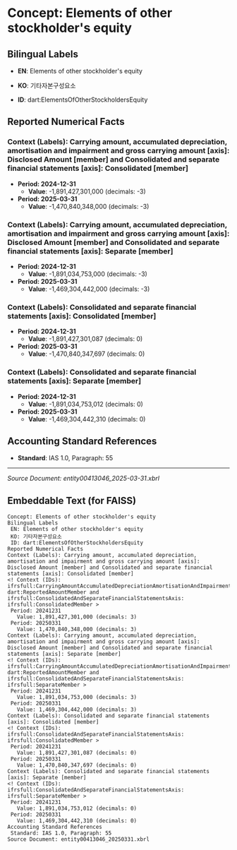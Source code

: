 # Concept: Elements of other stockholder's equity

## Bilingual Labels
- **EN**: Elements of other stockholder's equity
- **KO**: 기타자본구성요소

- **ID**: dart:ElementsOfOtherStockholdersEquity

## Reported Numerical Facts

### **Context (Labels): Carrying amount, accumulated depreciation, amortisation and impairment and gross carrying amount [axis]: Disclosed Amount [member] and Consolidated and separate financial statements [axis]: Consolidated [member]**
<!-- Context (IDs): ifrs-full:CarryingAmountAccumulatedDepreciationAmortisationAndImpairmentAndGrossCarryingAmountAxis: dart:ReportedAmountMember and ifrs-full:ConsolidatedAndSeparateFinancialStatementsAxis: ifrs-full:ConsolidatedMember -->
- **Period: 2024-12-31**
  - **Value**: -1,891,427,301,000 (decimals: -3)
- **Period: 2025-03-31**
  - **Value**: -1,470,840,348,000 (decimals: -3)

### **Context (Labels): Carrying amount, accumulated depreciation, amortisation and impairment and gross carrying amount [axis]: Disclosed Amount [member] and Consolidated and separate financial statements [axis]: Separate [member]**
<!-- Context (IDs): ifrs-full:CarryingAmountAccumulatedDepreciationAmortisationAndImpairmentAndGrossCarryingAmountAxis: dart:ReportedAmountMember and ifrs-full:ConsolidatedAndSeparateFinancialStatementsAxis: ifrs-full:SeparateMember -->
- **Period: 2024-12-31**
  - **Value**: -1,891,034,753,000 (decimals: -3)
- **Period: 2025-03-31**
  - **Value**: -1,469,304,442,000 (decimals: -3)

### **Context (Labels): Consolidated and separate financial statements [axis]: Consolidated [member]**
<!-- Context (IDs): ifrs-full:ConsolidatedAndSeparateFinancialStatementsAxis: ifrs-full:ConsolidatedMember -->
- **Period: 2024-12-31**
  - **Value**: -1,891,427,301,087 (decimals: 0)
- **Period: 2025-03-31**
  - **Value**: -1,470,840,347,697 (decimals: 0)

### **Context (Labels): Consolidated and separate financial statements [axis]: Separate [member]**
<!-- Context (IDs): ifrs-full:ConsolidatedAndSeparateFinancialStatementsAxis: ifrs-full:SeparateMember -->
- **Period: 2024-12-31**
  - **Value**: -1,891,034,753,012 (decimals: 0)
- **Period: 2025-03-31**
  - **Value**: -1,469,304,442,310 (decimals: 0)

## Accounting Standard References
- **Standard**: IAS 1.0, Paragraph: 55

---
*Source Document: entity00413046_2025-03-31.xbrl*
## Embeddable Text (for FAISS)
```text
Concept: Elements of other stockholder's equity
Bilingual Labels
 EN: Elements of other stockholder's equity
 KO: 기타자본구성요소
 ID: dart:ElementsOfOtherStockholdersEquity
Reported Numerical Facts
Context (Labels): Carrying amount, accumulated depreciation, amortisation and impairment and gross carrying amount [axis]: Disclosed Amount [member] and Consolidated and separate financial statements [axis]: Consolidated [member]
<! Context (IDs): ifrsfull:CarryingAmountAccumulatedDepreciationAmortisationAndImpairmentAndGrossCarryingAmountAxis: dart:ReportedAmountMember and ifrsfull:ConsolidatedAndSeparateFinancialStatementsAxis: ifrsfull:ConsolidatedMember >
 Period: 20241231
   Value: 1,891,427,301,000 (decimals: 3)
 Period: 20250331
   Value: 1,470,840,348,000 (decimals: 3)
Context (Labels): Carrying amount, accumulated depreciation, amortisation and impairment and gross carrying amount [axis]: Disclosed Amount [member] and Consolidated and separate financial statements [axis]: Separate [member]
<! Context (IDs): ifrsfull:CarryingAmountAccumulatedDepreciationAmortisationAndImpairmentAndGrossCarryingAmountAxis: dart:ReportedAmountMember and ifrsfull:ConsolidatedAndSeparateFinancialStatementsAxis: ifrsfull:SeparateMember >
 Period: 20241231
   Value: 1,891,034,753,000 (decimals: 3)
 Period: 20250331
   Value: 1,469,304,442,000 (decimals: 3)
Context (Labels): Consolidated and separate financial statements [axis]: Consolidated [member]
<! Context (IDs): ifrsfull:ConsolidatedAndSeparateFinancialStatementsAxis: ifrsfull:ConsolidatedMember >
 Period: 20241231
   Value: 1,891,427,301,087 (decimals: 0)
 Period: 20250331
   Value: 1,470,840,347,697 (decimals: 0)
Context (Labels): Consolidated and separate financial statements [axis]: Separate [member]
<! Context (IDs): ifrsfull:ConsolidatedAndSeparateFinancialStatementsAxis: ifrsfull:SeparateMember >
 Period: 20241231
   Value: 1,891,034,753,012 (decimals: 0)
 Period: 20250331
   Value: 1,469,304,442,310 (decimals: 0)
Accounting Standard References
 Standard: IAS 1.0, Paragraph: 55
Source Document: entity00413046_20250331.xbrl
```